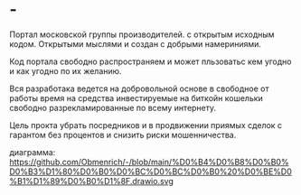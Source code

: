# -
Портал московской группы производителей.
с открытым исходным кодом.
Открытыми мыслями и создан с добрыми намериниями.

Код портала свободно распространяем и может пльзоватьс кем угодно и как угодно по их желанию.

Вся разработака ведется на добровольной основе в свободное от работы время на средства инвестируемые на биткойн кошельки свободно разрекламированные по всему интернету.

Цель прокта убрать посредников и в продвижении приямых сделок с гарантом без процентов и снизить риски мошенничества.

диаграмма:
https://github.com/Obmenrich/-/blob/main/%D0%B4%D0%B8%D0%B0%D0%B3%D1%80%D0%B0%D0%BC%D0%BC%D0%B0%20%D0%BE%D0%B1%D1%89%D0%B0%D1%8F.drawio.svg
